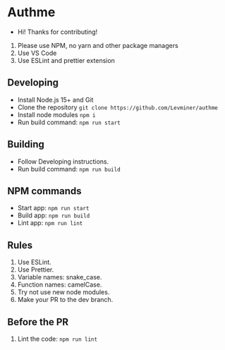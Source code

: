 # Authme

-   Hi! Thanks for contributing!

1.  Please use NPM, no yarn and other package managers
1.  Use VS Code
1.  Use ESLint and prettier extension

## Developing
-   Install Node.js 15+ and Git
-   Clone the repository `git clone https://github.com/Levminer/authme`
-   Install node modules `npm i`
-   Run build command: `npm run start`

## Building

-   Follow Developing instructions.
-   Run build command: `npm run build`

## NPM commands

-   Start app: `npm run start`
-   Build app: `npm run build`
-   Lint app: `npm run lint`

## Rules

1. Use ESLint.
1. Use Prettier.
1. Variable names: snake_case.
1. Function names: camelCase.
1. Try not use new node modules.
1. Make your PR to the dev branch.

## Before the PR

1. Lint the code: `npm run lint`

